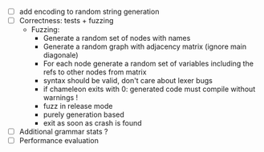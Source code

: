 - [ ] add encoding to random string generation
- [ ] Correctness: tests + fuzzing
    - Fuzzing:
        - Generate a random set of nodes with names
        - Generate a random graph with adjacency matrix (ignore main diagonale)
        - For each node generate a random set of variables including
          the refs to other nodes from matrix
        - syntax should be valid, don't care about lexer bugs
        - if chameleon exits with 0: generated code must compile without warnings !
        - fuzz in release mode
        - purely generation based
        - exit as soon as crash is found
- [ ] Additional grammar stats ?
- [ ] Performance evaluation

